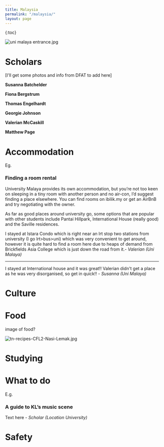 ```yaml
---
title: Malaysia
permalink: "/malaysia/"
layout: page
---
```


{:toc}

![uni malaya entrance.jpg](/ncp/uploads/uni%20malaya%20entrance.jpg)

# Scholars

\[I'll get some photos and info from DFAT to add here\]

**Susanna Batchelder**

**Fiona Bergstrum**

**Thomas Engelhardt**

**Georgie Johnson**

**Valerian McCaskill**

**Matthew Page**

# Accommodation

Eg.

### Finding a room rental

University Malaya provides its own accommodation, but you’re not too keen on sleeping in a tiny room with another person and no air-con, I’d suggest finding a place elsewhere. You can find rooms on ibilik.my or get an AirBnB and try negotiating with the owner.

As far as good places around university go, some options that are popular with other students include Pantai Hillpark, International House (really good) and the Saville residences.

I stayed at Istara Condo which is right near an lrt stop two stations from university (I go lrt>bus>uni) which was very convenient to get around, however it is quite hard to find a room here due to heaps of demand from Brickfields Asia College which is just down the road from it.- *Valerian (Uni Malaya)*

---

I stayed at International house and it was great!! Valerian didn't get a place as he was very disorganised, so get in quick!! -  *Susanna (Uni Malaya)*

# Culture

# Food

image of food?

![tn-recipes-CFL2-Nasi-Lemak.jpg](/uploads/tn-recipes-CFL2-Nasi-Lemak.jpg)

# Studying

# What to do

E.g.

### A guide to KL’s music scene

Text here - *Scholar (Location University)*

# Safety
